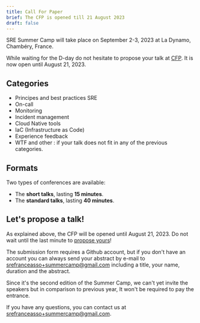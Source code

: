 ```yaml
---
title: Call For Paper
brief: The CFP is opened till 21 August 2023
draft: false
---
```

SRE Summer Camp will take place on September 2-3, 2023 at La Dynamo, Chambéry, France.

While waiting for the D-day do not hesitate to propose your talk at [CFP](https://github.com/sre-france/meetups/issues/new?assignees=&labels=sre-summercamp&template=new-proposal-sre-summercamp.yml). It is now open until August 21, 2023.


## Categories

* Principes and best practices SRE
* On-call
* Monitoring
* Incident management
* Cloud Native tools
* IaC (Infrastructure as Code)
* Experience feedback
* WTF and other : if your talk does not fit in any of the previous categories.


## Formats

Two types of conferences are available:

- The **short talks**, lasting **15 minutes**.
- The **standard talks**, lasting **40 minutes**.


## Let's propose a talk!

As explained above, the CFP will be opened until August 21, 2023. Do not wait until the last minute to [propose yours](https://github.com/sre-france/meetups/issues/new?assignees=&labels=sre-summercamp&template=new-proposal-sre-summercamp.yml)!

The submission form requires a Github account, but if you don't have an account you can always send your abstract by e-mail to srefranceasso+summercamp@gmail.com including a title, your name, duration and the abstract.

Since it's the second edition of the Summer Camp, we can't yet invite the speakers but in comparison to previous year, It won't be required to pay the entrance.

If you have any questions, you can contact us at srefranceasso+summercamp@gmail.com.
